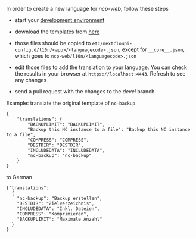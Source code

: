 In order to create a new language for _ncp-web_, follow these steps

- start your [development environment](https://github.com/nextcloud/nextcloudpi/wiki/Development-environment)

- download the templates from [here](https://ownyourbits.com/downloads/l10n_templates.tar.gz)

- those files should be copied to `etc/nextcloupi-config.d/l10n/<app>/<languagecode>.json`, except for `__core__.json`, which goes to `ncp-web/l10n/<languagecode>.json`

- edit those files to add the translation to your language. You can check the results in your browser at `https://localhost:4443`. Refresh to see any changes

- send a pull request with the changes to the _devel_ branch

Example: translate the original template of `nc-backup`

```
{
    "translations": {
        "BACKUPLIMIT": "BACKUPLIMIT",
        "Backup this NC instance to a file": "Backup this NC instance to a file",
        "COMPRESS": "COMPRESS",
        "DESTDIR": "DESTDIR",
        "INCLUDEDATA": "INCLUDEDATA",
        "nc-backup": "nc-backup"
    }
}
```

to German

```
{"translations": 
  {
    "nc-backup": "Backup erstellen",
    "DESTDIR": "Zielverzeichnis",
    "INCLUDEDATA": "Inkl. Dateien",
    "COMPRESS": "Komprimieren",
    "BACKUPLIMIT": "Maximale Anzahl"
  }
}
```


